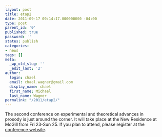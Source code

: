 ```yaml
---
layout: post
title: etap2
date: 2011-09-17 09:14:17.000000000 -04:00
type: post
parent_id: '0'
published: true
password: ''
status: publish
categories:
- news
tags: []
meta:
  _wp_old_slug: ''
  _edit_last: '2'
author:
  login: chael
  email: chael.wagner@gmail.com
  display_name: chael
  first_name: Michael
  last_name: Wagner
permalink: "/2011/etap2/"
---
```

The second conference on experimental and theoretical advances in prosody is just around the corner. It will take place at the New Residence at McGill from Fri 23-Sun 25. If you plan to attend, please register at the [conference website](http://prosodylab.org/etap).

